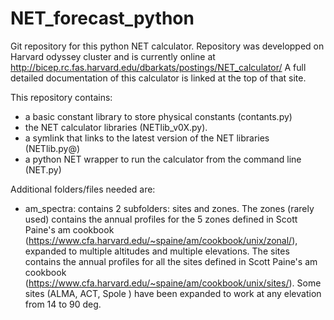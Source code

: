 # NET_forecast_python

Git repository for this python NET calculator.
Repository was developped on Harvard odyssey cluster and is currently online at
http://bicep.rc.fas.harvard.edu/dbarkats/postings/NET_calculator/
A full detailed documentation of this calculator is linked at the top of that site.

This repository contains:
   - a basic constant library to store physical constants (contants.py)
   - the NET calculator libraries (NETlib_v0X.py).
   - a symlink that links to the latest version of the NET libraries (NETlib.py@)
   - a python NET wrapper to run the calculator from the command line (NET.py)

Additional folders/files needed are:
   - am_spectra: contains 2 subfolders: sites and zones. The zones (rarely used) contains the annual profiles for the 5 zones defined in Scott Paine's am cookbook (https://www.cfa.harvard.edu/~spaine/am/cookbook/unix/zonal/), expanded to multiple altitudes and multiple elevations.  The sites contains the annual profiles for all the sites defined in Scott Paine's am cookbook (https://www.cfa.harvard.edu/~spaine/am/cookbook/unix/sites/). Some sites (ALMA, ACT, Spole ) have been expanded to work at any elevation from 14 to 90 deg.